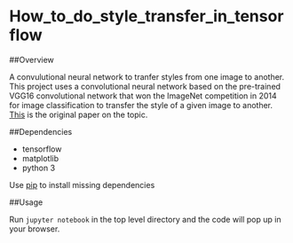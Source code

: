 # How_to_do_style_transfer_in_tensorflow

##Overview

A convulutional neural network to tranfer styles from one image to another.
This project uses a convolutional neural network based on the pre-trained VGG16 convolutional network that won the ImageNet competition in 2014 for image classification to transfer the style of a given image to another. [This](https://arxiv.org/abs/1508.06576) is the original paper on the topic.


##Dependencies

* tensorflow
* matplotlib
* python 3

Use [pip](https://pip.pypa.io/en/stable/installing/) to install missing dependencies

##Usage

Run `jupyter notebook` in the top level directory and the code will pop up in your browser.